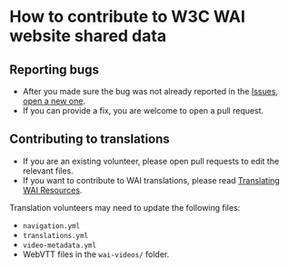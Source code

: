 # How to contribute to W3C WAI website shared data

## Reporting bugs

- After you made sure the bug was not already reported in the [Issues](https://github.com/w3c/wai-website-data/issues), [open a new one](https://github.com/w3c/wai-website-data/issues/new).
- If you can provide a fix, you are welcome to open a pull request.

## Contributing to translations

- If you are an existing volunteer, please open pull requests to edit the relevant files.
- If you want to contribute to WAI translations, please read [Translating WAI Resources](https://www.w3.org/WAI/about/translating/).

Translation volunteers may need to update the following files:
- `navigation.yml`
- `translations.yml`
- `video-metadata.yml`
- WebVTT files in the `wai-videos/` folder.
